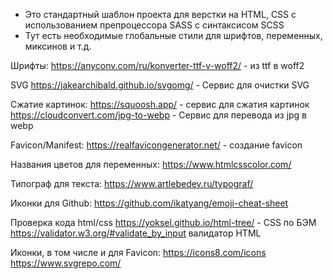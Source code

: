 - Это стандартный шаблон проекта для верстки на HTML, CSS с использованием препроцессора SASS с синтаксисом SCSS
- Тут есть необходимые глобальные стили для шрифтов, переменных, миксинов и т.д.

Шрифты: 
https://anyconv.com/ru/konverter-ttf-v-woff2/ - из ttf в woff2

SVG
https://jakearchibald.github.io/svgomg/ - Сервис для очистки SVG

Сжатие картинок: 
https://squoosh.app/ - сервис для сжатия картинок
https://cloudconvert.com/jpg-to-webp - Сервис для перевода из jpg в webp

Favicon/Manifest:
https://realfavicongenerator.net/ - создание favicon

Названия цветов для переменных:
https://www.htmlcsscolor.com/

Типограф для текста:
https://www.artlebedev.ru/typograf/

Иконки для Github:
https://github.com/ikatyang/emoji-cheat-sheet

Проверка кода html/css
https://yoksel.github.io/html-tree/ - CSS по БЭМ
https://validator.w3.org/#validate_by_input валидатор HTML

Иконки, в том числе и для Favicon:
https://icons8.com/icons
https://www.svgrepo.com/

